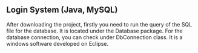 Login System (Java, MySQL)
--------------------------

After downloading the project, firstly you need to run the query of the SQL file for the database.
It is located under the Database package.
For the database connection, you can check under DbConnection class.
It is a windows software developed on Eclipse.
